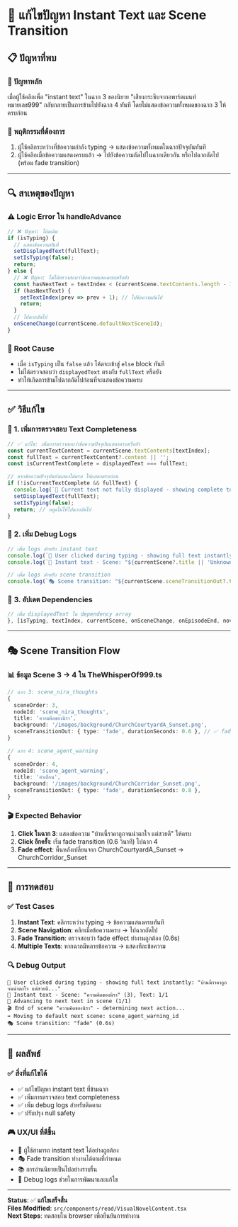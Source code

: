 # 🔧 แก้ไขปัญหา Instant Text และ Scene Transition

## 📋 ปัญหาที่พบ

### 🚨 **ปัญหาหลัก**
เมื่อผู้ใช้คลิกเพื่อ "instant text" ในฉาก 3 ของนิยาย "เสียงกระซิบจากอพาร์ตเมนท์หมายเลข999" กลับกลายเป็นการข้ามไปยังฉาก 4 ทันที โดยไม่แสดงข้อความทั้งหมดของฉาก 3 ให้ครบก่อน

### 🎯 **พฤติกรรมที่ต้องการ**
1. ผู้ใช้คลิกระหว่างที่ข้อความกำลัง typing → แสดงข้อความทั้งหมดในฉากปัจจุบันทันที
2. ผู้ใช้คลิกเมื่อข้อความแสดงครบแล้ว → ไปยังข้อความถัดไปในฉากเดียวกัน หรือไปฉากถัดไป (พร้อม fade transition)

---

## 🔍 สาเหตุของปัญหา

### ⚠️ **Logic Error ใน handleAdvance**
```typescript
// ❌ ปัญหา: โค้ดเดิม
if (isTyping) {
  // แสดงข้อความทันที
  setDisplayedText(fullText);
  setIsTyping(false);
  return;
} else {
  // ❌ ปัญหา: ไม่ได้ตรวจสอบว่าข้อความแสดงครบหรือยัง
  const hasNextText = textIndex < (currentScene.textContents.length - 1);
  if (hasNextText) {
    setTextIndex(prev => prev + 1); // ไปข้อความถัดไป
    return;
  }
  // ไปฉากถัดไป
  onSceneChange(currentScene.defaultNextSceneId);
}
```

### 🐛 **Root Cause**
- เมื่อ `isTyping` เป็น `false` แล้ว โค้ดจะเข้าสู่ `else` block ทันที
- ไม่ได้ตรวจสอบว่า `displayedText` ตรงกับ `fullText` หรือยัง
- ทำให้เกิดการข้ามไปฉากถัดไปก่อนที่จะแสดงข้อความครบ

---

## ✅ **วิธีแก้ไข**

### 🔧 **1. เพิ่มการตรวจสอบ Text Completeness**

```typescript
// ✅ แก้ไข: เพิ่มการตรวจสอบว่าข้อความปัจจุบันแสดงครบหรือยัง
const currentTextContent = currentScene.textContents[textIndex];
const fullText = currentTextContent?.content || '';
const isCurrentTextComplete = displayedText === fullText;

// หากข้อความปัจจุบันยังแสดงไม่ครบ ให้แสดงครบก่อน
if (!isCurrentTextComplete && fullText) {
  console.log(`📝 Current text not fully displayed - showing complete text first`);
  setDisplayedText(fullText);
  setIsTyping(false);
  return; // หยุดไม่ให้ไปฉากถัดไป
}
```

### 🔧 **2. เพิ่ม Debug Logs**

```typescript
// เพิ่ม logs สำหรับ instant text
console.log(`🎯 User clicked during typing - showing full text instantly: "${fullText.substring(0, 50)}..."`);
console.log(`🔧 Instant text - Scene: "${currentScene?.title || 'Unknown'}" (${currentScene?.sceneOrder || 0}), Text: ${textIndex + 1}/${currentScene?.textContents.length || 0}`);

// เพิ่ม logs สำหรับ scene transition
console.log(`🎭 Scene transition: "${currentScene.sceneTransitionOut?.type || 'none'}" (${currentScene.sceneTransitionOut?.durationSeconds || 0}s)`);
```

### 🔧 **3. อัปเดต Dependencies**

```typescript
// เพิ่ม displayedText ใน dependency array
}, [isTyping, textIndex, currentScene, onSceneChange, onEpisodeEnd, novel.slug, episodeData, displayedText]);
```

---

## 🎭 **Scene Transition Flow**

### 📊 **ข้อมูล Scene 3 → 4 ใน TheWhisperOf999.ts**

```typescript
// ฉาก 3: scene_nira_thoughts
{
  sceneOrder: 3,
  nodeId: 'scene_nira_thoughts',
  title: 'ความคิดของนิรา',
  background: '/images/background/ChurchCourtyardA_Sunset.png',
  sceneTransitionOut: { type: 'fade', durationSeconds: 0.6 }, // ✅ fade transition
}

// ฉาก 4: scene_agent_warning  
{
  sceneOrder: 4,
  nodeId: 'scene_agent_warning',
  title: 'คำเตือน',
  background: '/images/background/ChurchCorridor_Sunset.png',
  sceneTransitionOut: { type: 'fade', durationSeconds: 0.8 },
}
```

### 🎬 **Expected Behavior**
1. **Click ในฉาก 3**: แสดงข้อความ "บ้านนี้ราคาถูกจนน่าตกใจ แต่สวยดี" ให้ครบ
2. **Click อีกครั้ง**: เริ่ม fade transition (0.6 วินาที) ไปฉาก 4
3. **Fade effect**: พื้นหลังเปลี่ยนจาก ChurchCourtyardA_Sunset → ChurchCorridor_Sunset

---

## 🧪 **การทดสอบ**

### ✅ **Test Cases**
1. **Instant Text**: คลิกระหว่าง typing → ข้อความแสดงครบทันที
2. **Scene Navigation**: คลิกเมื่อข้อความครบ → ไปฉากถัดไป
3. **Fade Transition**: ตรวจสอบว่า fade effect ทำงานถูกต้อง (0.6s)
4. **Multiple Texts**: หากฉากมีหลายข้อความ → แสดงทีละข้อความ

### 🔍 **Debug Output**
```
🎯 User clicked during typing - showing full text instantly: "บ้านนี้ราคาถูกจนน่าตกใจ แต่สวยดี..."
🔧 Instant text - Scene: "ความคิดของนิรา" (3), Text: 1/1
📖 Advancing to next text in scene (1/1)
🎬 End of scene "ความคิดของนิรา" - determining next action...
➡️ Moving to default next scene: scene_agent_warning_id
🎭 Scene transition: "fade" (0.6s)
```

---

## 🎯 **ผลลัพธ์**

### ✅ **สิ่งที่แก้ไขได้**
- ✅ แก้ไขปัญหา instant text ที่ข้ามฉาก
- ✅ เพิ่มการตรวจสอบ text completeness
- ✅ เพิ่ม debug logs สำหรับติดตาม
- ✅ ปรับปรุง null safety

### 🎮 **UX/UI ที่ดีขึ้น**
- 🎯 ผู้ใช้สามารถ instant text ได้อย่างถูกต้อง
- 🎭 Fade transition ทำงานได้ตามที่กำหนด
- 📚 การอ่านนิยายเป็นไปอย่างราบรื่น
- 🔧 Debug logs ช่วยในการพัฒนาและแก้ไข

---

**Status**: ✅ **แก้ไขเสร็จสิ้น**  
**Files Modified**: `src/components/read/VisualNovelContent.tsx`  
**Next Steps**: ทดสอบใน browser เพื่อยืนยันการทำงาน